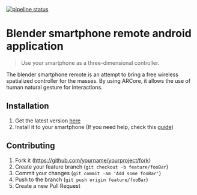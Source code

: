 [![pipeline status](https://gitlab.com/slumber/smartphoneremoteandroid/badges/master/pipeline.svg)](https://gitlab.com/slumber/smartphoneremoteandroid/commits/master)

# Blender smartphone remote android application
> Use your smartphone as a three-dimensional controller.

The blender smartphone remote is an attempt to bring a free wireless spatialized controller for the masses. By using ARCore, it allows the use of human natural gesture for interactions.

## Installation
1. Get the latest version [here](https://gitlab.com/slumber/smartphoneremoteandroid/uploads/7de09a0defd8d7430f38b40df63b8202/smartphone_remote_003.apk)
2. Install it to your smartphone (If you need help, check this [guide](https://www.wikihow.com/Install-APK-Files-from-a-PC-on-Android))

## Contributing

1. Fork it (<https://github.com/yourname/yourproject/fork>)
2. Create your feature branch (`git checkout -b feature/fooBar`)
3. Commit your changes (`git commit -am 'Add some fooBar'`)
4. Push to the branch (`git push origin feature/fooBar`)
5. Create a new Pull Request

